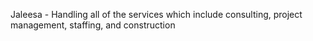 <!-- # KeyQuality-3 -->
<!-- Demo for live website -->

<!-- Some of the code improvements and optimizations were assisted by ChatGPT -->
Jaleesa - Handling all of the services which include consulting, project management, staffing, and construction